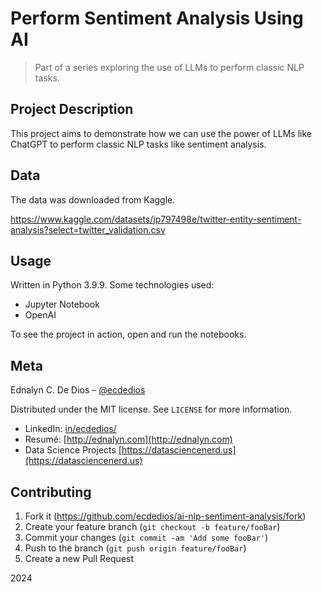 # Perform Sentiment Analysis Using AI

> Part of a series exploring the use of LLMs to perform classic NLP tasks.

## Project Description

This project aims to demonstrate how we can use the power of LLMs like ChatGPT to perform classic NLP tasks like sentiment analysis.

## Data

The data was downloaded from Kaggle.

https://www.kaggle.com/datasets/jp797498e/twitter-entity-sentiment-analysis?select=twitter_validation.csv

## Usage

Written in Python 3.9.9. Some technologies used:

- Jupyter Notebook
- OpenAI

To see the project in action, open and run the notebooks.

## Meta

Ednalyn C. De Dios – [@ecdedios](https://github.com/ecdedios)

Distributed under the MIT license. See `LICENSE` for more information.

- LinkedIn: [in/ecdedios/](https://www.linkedin.com/in/ecdedios/)
- Resumé: [http://ednalyn.com](http://ednalyn.com)
- Data Science Projects [https://datasciencenerd.us](https://datasciencenerd.us)

## Contributing

1. Fork it (<https://github.com/ecdedios/ai-nlp-sentiment-analysis/fork>)
2. Create your feature branch (`git checkout -b feature/fooBar`)
3. Commit your changes (`git commit -am 'Add some fooBar'`)
4. Push to the branch (`git push origin feature/fooBar`)
5. Create a new Pull Request

2024
